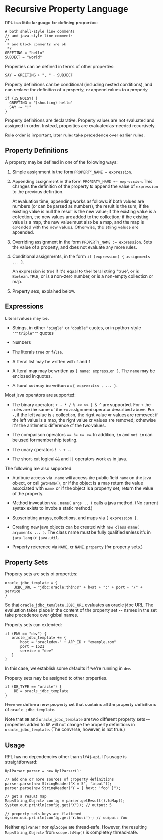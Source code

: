 # Recursive Property Language

RPL is a little language for defining properties:

    # both shell-style line comments
    // and java-style line comments
    /*
     * and block comments are ok
     */
    GREETING = "hello"
    SUBJECT = "world"

Properties can be defined in terms of other properties:

    SAY = GREETING + ", " + SUBJECT

Property definitions can be conditional (including nested conditions),
and can replace the definition of a property, or append values to a
property.

    if (IS_NOISY) {
      GREETING = "(shouting) hello"
      SAY += "!"
    }

Property definitions are declarative.  Property values are not evaluated
and assigned in order.  Instead, properties are evaluated as-needed
recursively.

Rule order is important, later rules take precedence over earlier rules.

## Property Definitions

A property may be defined in one of the following ways:

1. Simple assignment in the form `PROPERTY_NAME = expression`.

2. Appending assignment in the form `PROPERTY_NAME += expression`.
This changes the definition of the property to append the value
of `expression` to the previous definition.

    At evaluation time, appending works as follows: if both values are
    numbers (or can be parsed as numbers), the result is the sum; if
    the existing value is null the result is the new value; if the
    existing value is a collection, the new values are added to the
    collection; if the existing value is a map, the new value must
    also be a map, and the map is extended with the new values.
    Otherwise, the string values are appended.

3. Overriding assignment in the form `PROPERTY_NAME := expression`.  Sets
the value of a property, and does not evaluate any more rules.

3. Conditional assignments, in the form `if (expression) { assignments
... }`.

    An expression is true if it's equal to the literal string "true",
    or is `Boolean.TRUE`, or is a non-zero number, or is a non-empty
    collection or map.

4. Property sets, explained below.

## Expressions

Literal values may be:

* Strings, in either `'single'` or `"double"` quotes, or in python-style `"""triple"""` quotes.

* Numbers

* The literals `true` or `false`.

* A literal list may be written with `[` and `]`.

* A literal map may be written as `{ name: expression }`.  The `name` may be enclosed in quotes.

* A literal set may be written as `{ expression , ... }`.

Most java operators are supported:

* The binary operators `+ - * / % << >> | & ^` are supported.  For `+` the
rules are the same of the `+=` assignment operator described above.
For `-`, if the left value is a collection, the right value or values
are removed; if the left value is a map, the right value or values are
removed; otherwise it's the arithmetic difference of the two values.

* The comparison operators `== != >= <=`.  In addition, `in` and `not in`
can be used for membership testing.

* The unary operators `! ~ + -`.

* The short-cut logical `&&` and `||` operators work as in java.

The following are also supported:

* Attribute access via `.name` will access the public field `name` on
the java object, or call `getName()`, or if the object is a map return
the value associated with `name`, or if the object is a property set,
return the value of the property.

* Method invocation via `.name( args .. )` calls a java method.  (No current
syntax exists to invoke a static method.)

* Subscripting arrays, collections, and maps via `[ expression ]`.

* Creating new java objects can be created with `new class-name(
arguments ... )`.  The class name must be fully qualified unless it's
in `java.lang` or `java.util`.

* Property reference via `NAME`, or `NAME.property` (for property sets.)

## Property Sets

Property sets are sets of properties:

    oracle_jdbc_template = {
        JDBC_URL = "jdbc:oracle:thin:@" + host + ":" + port + "/" + service
    }

So that `oracle_jdbc_template.JDBC_URL` evaluates an oracle jdbc URL.
The evaluation takes place in the content of the property set -- names
in the set take precedence over global names.

Property sets can extended:

    if (ENV == "dev") {
       oracle_jdbc_template += {
           host = "oracledev-" + APP_ID + "example.com"
           port = 1521
           service = "dev"
       }
    }

In this case, we establish some defaults if we're running in `dev`.

Property sets may be assigned to other properties.

    if (DB_TYPE == "oracle") {
        DB = oracle_jdbc_template
    }

Here we define a new property set that contains all the property
definitions of `oracle_jdbc_template`.

Note that `DB` and `oracle_jdbc_template` are two different property
sets -- properties added to `DB` will not change the property
definitions in `oracle_jdbc_template`.  (The converse, however, is not
true.)

## Usage

RPL has no dependencies other than `slf4j-api`.  It's usage is straightforward:

    RplParser parser = new RplParser();

    // add one or more sources of property definitions
    parser.parse(new StringReader("X = 5", "input"));
    parser.parse(new StringReader("Y = { host: 'foo' }");

    // get a result map
    Map<String,Object> config = parser.getResult().toMap();
    System.out.println(config.get("X")); // output: 5

    // property sets keys are flattened
    System.out.println(config.get("Y.host")); // output: foo

Neither `RplParser` nor `RplScope` are thread-safe.  However, the
resulting `Map<String,Object>` from `scope.toMap()` is completely
thread-safe.


    
